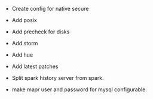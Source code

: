 - Create config for native secure
- Add posix
- Add precheck for disks
- Add storm
- Add hue
- Add latest patches

- Split spark history server from spark.
- make mapr user and password for mysql configurable.

